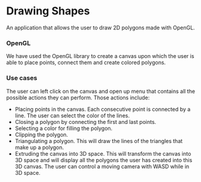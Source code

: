 # Drawing Shapes
An application that allows the user to draw 2D polygons made with OpenGL.

### OpenGL
We have used the OpenGL library to create a canvas upon which the user is able to place points, connect them and create colored polygons.

### Use cases
The user can left click on the canvas and open up menu that contains all the possible actions they can perform. Those actions include:
* Placing points in the canvas. Each consecutive point is connected by a line. The user can select the color of the lines. 
* Closing a polygon by connecting the first and last points.
* Selecting a color for filling the polygon.
* Clipping the polygon.
* Triangulating a polygon. This will draw the lines of the triangles that make up a polygon.
* Extruding the canvas into 3D space. This will transform the canvas into 3D space and will display all the polygons the user has created into this 3D canvas. The user can control a moving camera with WASD while in 3D space.
